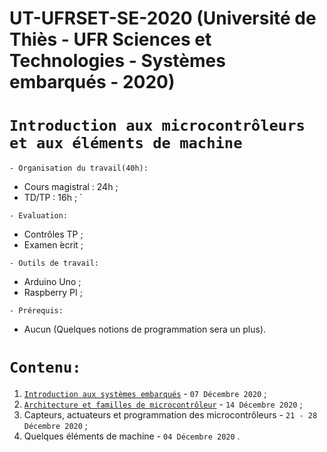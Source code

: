# UT-UFRSET-SE-2020 (Université de Thiès - UFR Sciences et Technologies - Systèmes embarqués - 2020)
# ``` Introduction aux microcontrôleurs et aux éléments de machine ```

``` - Organisation du travail(40h): ```
 * Cours magistral : 24h ;
 * TD/TP : 16h ; ́
 
``` - Evaluation: ```
 * Contrôles TP ;
 * Examen  ́ecrit ;
 
``` - Outils de travail: ```
 * Arduino Uno ;
 * Raspberry PI ;
 
``` - Prérequis: ```
 * Aucun (Quelques notions de programmation sera un plus).
 
 # ``` Contenu: ```
 1. [`Introduction aux systèmes embarqués`](https://github.com/pape-barro/UT-UFRSET-2020-SE/blob/main/Introduction_aux_systemes_embarques.pdf) - ``` 07 Décembre 2020 ``` ;
 2. [`Architecture et familles de microcontrôleur`](https://github.com/pape-barro/UT-UFRSET-2020-SE/blob/main/Architecture_et_familles_de_microcontroleur.pdf) - ``` 14 Décembre 2020 ``` ;
 3. Capteurs, actuateurs et programmation des microcontrôleurs - ``` 21 - 28 Décembre 2020 ``` ;
 4. Quelques éléments de machine - ``` 04 Décembre 2020 ``` .

